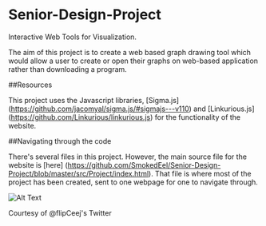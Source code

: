 # Senior-Design-Project

Interactive Web Tools for Visualization.  

The aim of this project is to create a web based graph drawing tool which would allow a user to create or open their graphs on web-based application rather than downloading a program.


##Resources

This project uses the Javascript libraries, [Sigma.js] (https://github.com/jacomyal/sigma.js/#sigmajs---v110) and [Linkurious.js] (https://github.com/Linkurious/linkurious.js) for the functionality of the website. 

##Navigating through the code

There's several files in this project.  However, the main source file for the website is [here] (https://github.com/SmokedEel/Senior-Design-Project/blob/master/src/Project/index.html).  That file is where most of the project has been created, sent to one webpage for one to navigate through.

![Alt Text](http://i.imgur.com/c6tRr8k.jpg)

Courtesy of @flipCeej's Twitter


